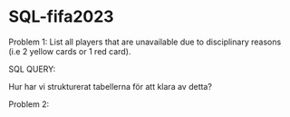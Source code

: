 # SQL-fifa2023

Problem 1: List all players that are unavailable due to disciplinary reasons (i.e 2 yellow cards or 1 red card).

SQL QUERY:



Hur har vi strukturerat tabellerna för att klara av detta?



Problem 2: 